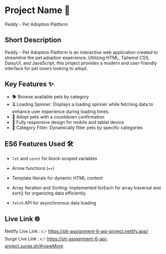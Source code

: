 # Project Name 🚀
Peddy - Pet Adoption Platform

## Short Description
Peddy - Pet Adoption Platform is an interactive web application created to streamline the pet adoption experience. Utilizing HTML, Tailwind CSS, DaisyUI, and JavaScript, this project provides a modern and user-friendly interface for pet lovers looking to adopt.

## Key Features ✨
- 🐕 Browse available pets by category
- ⏳ Loading Spinner: Displays a loading spinner while fetching data to enhance user experience during loading times.
- 🛒 Adopt pets with a countdown confirmation
- 📱 Fully responsive design for mobile and tablat device
- 🧩 Category Filter: Dynamically filter pets by specific categories

## ES6 Features Used 🛠️
- `let` and `const` for block-scoped variables
- Arrow functions (`=>`)
- Template literals for dynamic HTML content  
- Array Iteration and Sorting: Implemented forEach for array traversal and sort() for organizing data efficiently.

- `fetch` API for asynchronous data loading

## Live Link 🌐


Netlify Live Link : 👉
[](https://ph-assignment-6-api-project.netlify.app/)
https://ph-assignment-6-api-project.netlify.app/  
Surge Live Link : 👉
[]()
https://ph-assignment-6-api-project.surge.sh/#viewMore   





   